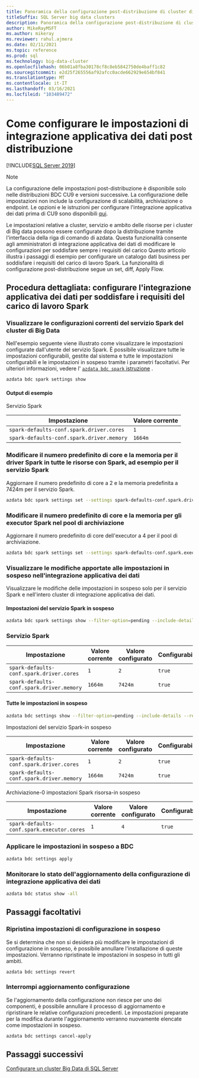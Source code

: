 ```yaml
---
title: Panoramica della configurazione post-distribuzione di cluster di Big Data SQL Server
titleSuffix: SQL Server big data clusters
description: Panoramica della configurazione post-distribuzione di cluster di Big Data
author: MikeRayMSFT
ms.author: mikeray
ms.reviewer: rahul.ajmera
ms.date: 02/11/2021
ms.topic: reference
ms.prod: sql
ms.technology: big-data-cluster
ms.openlocfilehash: 06b01a8fba30178cf8c8eb5842750de4baff1c82
ms.sourcegitcommit: e2d25f265556af92afcc0acde662929e654bf841
ms.translationtype: MT
ms.contentlocale: it-IT
ms.lasthandoff: 03/16/2021
ms.locfileid: "103489472"
---
```

# <a name="how-to-configure-bdc-settings-post-deployment"></a>Come configurare le impostazioni di integrazione applicativa dei dati post distribuzione

[!INCLUDE[SQL Server 2019](../includes/applies-to-version/sqlserver2019.md)]

> [!NOTE]
> La configurazione delle impostazioni post-distribuzione è disponibile solo nelle distribuzioni BDC CU9 e versioni successive. La configurazione delle impostazioni non include la configurazione di scalabilità, archiviazione o endpoint. Le opzioni e le istruzioni per configurare l'integrazione applicativa dei dati prima di CU9 sono disponibili [qui](configure-bdc-pre-configuration.md).

Le impostazioni relative a cluster, servizio e ambito delle risorse per i cluster di Big data possono essere configurate dopo la distribuzione tramite l'interfaccia della riga di comando di azdata. Questa funzionalità consente agli amministratori di integrazione applicativa dei dati di modificare le configurazioni per soddisfare sempre i requisiti del carico Questo articolo illustra i passaggi di esempio per configurare un catalogo dati business per soddisfare i requisiti del carico di lavoro Spark. La funzionalità di configurazione post-distribuzione segue un set, diff, Apply Flow.

## <a name="step-by-step-configure-bdc-to-meet-your-spark-workload-requirements"></a>Procedura dettagliata: configurare l'integrazione applicativa dei dati per soddisfare i requisiti del carico di lavoro Spark

### <a name="view-the-current-configurations-of-the-big-data-cluster-spark-service"></a>Visualizzare le configurazioni correnti del servizio Spark del cluster di Big Data
Nell'esempio seguente viene illustrato come visualizzare le impostazioni configurate dall'utente del servizio Spark. È possibile visualizzare tutte le impostazioni configurabili, gestite dal sistema e tutte le impostazioni configurabili e le impostazioni in sospeso tramite i parametri facoltativi. Per ulteriori informazioni, vedere l' [ `azdata bdc spark` istruzione](../azdata/reference/reference-azdata-bdc-spark-statement.md) .

```bash
azdata bdc spark settings show
```
#### <a name="sample-output"></a>Output di esempio
Servizio Spark 

|Impostazione|Valore corrente|
| --- | --- |
|`spark-defaults-conf.spark.driver.cores`|`1` |
|`spark-defaults-conf.spark.driver.memory`|`1664m` |

### <a name="change-the-default-number-of-cores-and-memory-for-the-spark-driver-across-all-resources-with-spark-ie-for-the-spark-service"></a>Modificare il numero predefinito di core e la memoria per il driver Spark in tutte le risorse con Spark, ad esempio per il servizio Spark
Aggiornare il numero predefinito di core a 2 e la memoria predefinita a 7424m per il servizio Spark.

```bash
azdata bdc spark settings set --settings spark-defaults-conf.spark.driver.cores=2,spark-defaults-conf.spark.driver.memory=7424m
```

### <a name="change-the-default-number-of-cores-and-memory-for-the-spark-executors-in-the-storage-pool"></a>Modificare il numero predefinito di core e la memoria per gli executor Spark nel pool di archiviazione
Aggiornare il numero predefinito di core dell'executor a 4 per il pool di archiviazione.

```bash
azdata bdc spark settings set --settings spark-defaults-conf.spark.executor.cores=4 --resource=storage-0
```

### <a name="view-the-pending-settings-changes-staged-in-the-bdc"></a>Visualizzare le modifiche apportate alle impostazioni in sospeso nell'integrazione applicativa dei dati
Visualizzare le modifiche delle impostazioni in sospeso solo per il servizio Spark e nell'intero cluster di integrazione applicativa dei dati.

#### <a name="pending-spark-service-settings"></a>Impostazioni del servizio Spark in sospeso
```bash
azdata bdc spark settings show --filter-option=pending --include-details
```

### <a name="spark-service"></a>Servizio Spark

|Impostazione|Valore corrente|Valore configurato|Configurabile|Configurato |Ora ultimo aggiornamento|
| --- | --- | --- | --- | --- | --- |
|`spark-defaults-conf.spark.driver.cores`|`1`| `2` | `true` | `true` |
|`spark-defaults-conf.spark.driver.memory`|`1664m`| `7424m` | `true` | `true` |

#### <a name="all-pending-settings"></a>Tutte le impostazioni in sospeso
```bash
azdata bdc settings show --filter-option=pending --include-details --recursive
```

Impostazioni del servizio Spark-in sospeso

|Impostazione|Valore corrente|Valore configurato|Configurabile|Configurato|Ora ultimo aggiornamento|
| --- | --- | --- | --- | --- | --- |
|`spark-defaults-conf.spark.driver.cores`|`1`| `2` | `true` | `true` |
|`spark-defaults-conf.spark.driver.memory`|`1664m`| `7424m` | `true` | `true` |

Archiviazione-0 impostazioni Spark risorsa-in sospeso

|Impostazione|Valore corrente|Valore configurato|Configurabile|Configurato|Ora ultimo aggiornamento|
| --- | --- | --- | --- | --- | --- |
|`spark-defaults-conf.spark.executor.cores`|`1`| `4` | `true` | `true` |

### <a name="apply-the-pending-settings-to-the-bdc"></a>Applicare le impostazioni in sospeso a BDC

```bash
azdata bdc settings apply
```

### <a name="monitor-the-status-of-the-bdc-configuration-update"></a>Monitorare lo stato dell'aggiornamento della configurazione di integrazione applicativa dei dati

```bash
azdata bdc status show -all
```

## <a name="optional-steps"></a>Passaggi facoltativi

### <a name="revert-pending-configuration-settings"></a>Ripristina impostazioni di configurazione in sospeso

Se si determina che non si desidera più modificare le impostazioni di configurazione in sospeso, è possibile annullare l'installazione di queste impostazioni. Verranno ripristinate le impostazioni in sospeso in tutti gli ambiti.

```bash
azdata bdc settings revert
```

### <a name="abort-the-configuration-upgrade"></a>Interrompi aggiornamento configurazione

Se l'aggiornamento della configurazione non riesce per uno dei componenti, è possibile annullare il processo di aggiornamento e ripristinare le relative configurazioni precedenti. Le impostazioni preparate per la modifica durante l'aggiornamento verranno nuovamente elencate come impostazioni in sospeso.

```bash
azdata bdc settings cancel-apply
```

## <a name="next-steps"></a>Passaggi successivi

[Configurare un cluster Big Data di SQL Server](configure-bdc-overview.md)
